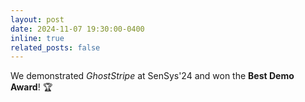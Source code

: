 ```yaml
---
layout: post
date: 2024-11-07 19:30:00-0400
inline: true
related_posts: false
---
```


We demonstrated *GhostStripe* at SenSys'24 and won the **Best Demo Award**! 🏆